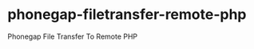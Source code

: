phonegap-filetransfer-remote-php
================================

Phonegap File Transfer To Remote PHP
